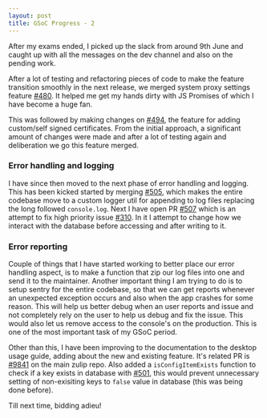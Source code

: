 ```yaml
---
layout: post
title: GSoC Progress - 2
---
```


After my exams ended, I picked up the slack from around 9th June and caught up with all the messages on the dev channel and also on the pending work.

After a lot of testing and refactoring pieces of code to make the feature transition smoothly in the next release, we merged system proxy settings feature [#480](https://github.com/zulip/zulip-electron/pull/480). It helped me get my hands dirty with JS Promises of which I have become a huge fan.

This was followed by making changes on [#494](https://github.com/zulip/zulip-electron/pull/494), the feature for adding custom/self signed certificates. From the initial approach, a significant amount of changes were made and after a lot of testing again and deliberation we go this feature merged. 

### Error handling and logging 
I have since then moved to the next phase of error handling and logging. This has been kicked started by merging [#505](https://github.com/zulip/zulip-electron/pull/505), which makes the entire codebase move to a custom logger util for appending to log files replacing the long followed `console.log`. Next I have open PR [#507](https://github.com/zulip/zulip-electron/pull/507) which is an attempt to fix high priority issue [#310](https://github.com/zulip/zulip-electron/issues/310). In it I attempt to change how we interact with the database before accessing and after writing to it. 

### Error reporting
Couple of things that I have started working to better place our error handling aspect, is to make a function that zip our log files into one and send it to the maintainer. Another important thing I am trying to do is to setup sentry for the entire codebase, so that we can get reports whenever an unexpected exception occurs and also when the app crashes for some reason. This will help us better debug when an user reports and issue and not completely rely on the user to help us debug and fix the issue. This would also let us remove access to the console's on the production. This is one of the most important task of my GSoC period.

Other than this, I have been improving to the documentation to the desktop usage guide, adding about the new and existing feature. It's related PR is [#9841](github.com/zulip/zulip/pull/9841) on the main zulip repo. Also added a `isConfigItemExists` function to check if a key exists in database with [#501](github.com/zulip/zulip-electron/pull/501), this would prevent unnecessary setting of non-exisiting keys to `false` value in database (this was being done before).<br>

Till next time, bidding adieu!